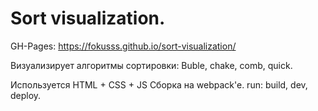 # Sort visualization.

GH-Pages: https://fokusss.github.io/sort-visualization/

Визуализирует алгоритмы сортировки: Buble, chake, comb, quick.

Используется HTML + CSS + JS 
Сборка на webpack'e.
run: build, dev, deploy.
